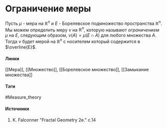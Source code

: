 # Ограничение меры
Пусть $\mu$ - мера на $\mathbb{R}^{n}$ и $E$ - Борелевское подмножество пространства $\mathbb{R}^{n}$. Мы можем определить меру $\nu$ на $\mathbb{R}^{n}$, которую называют *ограничением* $\mu$ на $E$, следующим образом, $\nu(A)=\mu(E\cap A)$ для любого множества $A$. Тогда $\nu$ будет мерой на $\mathbb{R}^{n}$ с носителем который содержится в $\overline{E}$.
#### Линки
 [[Мера]],
 [[Множество]],
 [[Борелевское множество]],
 [[Замыкание множества]]
#### Тэги
 #Measure_theory 
#### Источники
1. K. Falconner "Fractal Geometry 2e." c.14